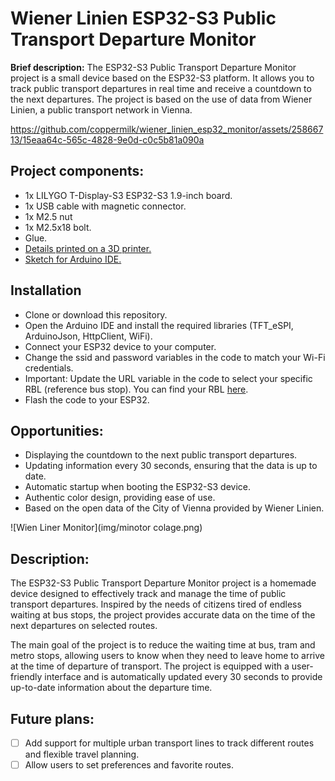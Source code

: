 # Wiener Linien ESP32-S3 Public Transport Departure Monitor

**Brief description:** The ESP32-S3 Public Transport Departure Monitor project is a small device based on the ESP32-S3 platform. It allows you to track public transport departures in real time and receive a countdown to the next departures. The project is based on the use of data from Wiener Linien, a public transport network in Vienna.

https://github.com/coppermilk/wiener_linien_esp32_monitor/assets/25866713/15eaa64c-565c-4828-9e0d-c0c5b81a090a

## Project components:
- 1x LILYGO T-Display-S3 ESP32-S3 1.9-inch board.
- 1x USB cable with magnetic connector.
- 1x M2.5 nut 
- 1x M2.5x18 bolt.
- Glue.
- [Details printed on a 3D printer.](https://www.thingiverse.com/thing:6166463)
- [Sketch for Arduino IDE.](https://github.com/coppermilk/wiener_linien_esp32_monitor/)

## Installation
- Clone or download this repository.
- Open the Arduino IDE and install the required libraries (TFT_eSPI, ArduinoJson, HttpClient, WiFi).
- Connect your ESP32 device to your computer.
- Change the ssid and password variables in the code to match your Wi-Fi credentials.
- Important: Update the URL variable in the code to select your specific RBL (reference bus stop). You can find your RBL [here](https://till.mabe.at/rbl/?line=102&station=4909).
- Flash the code to your ESP32.

## Opportunities:
- Displaying the countdown to the next public transport departures.
- Updating information every 30 seconds, ensuring that the data is up to date.
- Automatic startup when booting the ESP32-S3 device.
- Authentic color design, providing ease of use.
- Based on the open data of the City of Vienna provided by Wiener Linien.

![Wien Liner Monitor](img/minotor colage.png)
## Description:
The ESP32-S3 Public Transport Departure Monitor project is a homemade device designed to effectively track and manage the time of public transport departures. Inspired by the needs of citizens tired of endless waiting at bus stops, the project provides accurate data on the time of the next departures on selected routes.

The main goal of the project is to reduce the waiting time at bus, tram and metro stops, allowing users to know when they need to leave home to arrive at the time of departure of transport. The project is equipped with a user-friendly interface and is automatically updated every 30 seconds to provide up-to-date information about the departure time.

## Future plans:
- [ ] Add support for multiple urban transport lines to track different routes and flexible travel planning.
- [ ] Allow users to set preferences and favorite routes.
